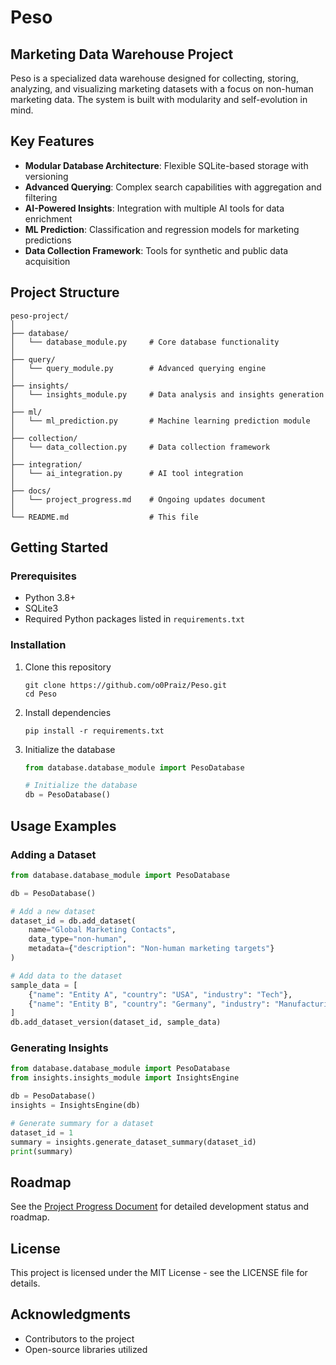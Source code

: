 # Peso

## Marketing Data Warehouse Project

Peso is a specialized data warehouse designed for collecting, storing, analyzing, and visualizing marketing datasets with a focus on non-human marketing data. The system is built with modularity and self-evolution in mind.

## Key Features

- **Modular Database Architecture**: Flexible SQLite-based storage with versioning
- **Advanced Querying**: Complex search capabilities with aggregation and filtering
- **AI-Powered Insights**: Integration with multiple AI tools for data enrichment
- **ML Prediction**: Classification and regression models for marketing predictions
- **Data Collection Framework**: Tools for synthetic and public data acquisition

## Project Structure

```
peso-project/
│
├── database/
│   └── database_module.py     # Core database functionality
│
├── query/
│   └── query_module.py        # Advanced querying engine
│
├── insights/
│   └── insights_module.py     # Data analysis and insights generation
│
├── ml/
│   └── ml_prediction.py       # Machine learning prediction module
│
├── collection/
│   └── data_collection.py     # Data collection framework
│
├── integration/
│   └── ai_integration.py      # AI tool integration
│
├── docs/
│   └── project_progress.md    # Ongoing updates document
│
└── README.md                  # This file
```

## Getting Started

### Prerequisites

- Python 3.8+
- SQLite3
- Required Python packages listed in `requirements.txt`

### Installation

1. Clone this repository
   ```
   git clone https://github.com/o0Praiz/Peso.git
   cd Peso
   ```

2. Install dependencies
   ```
   pip install -r requirements.txt
   ```

3. Initialize the database
   ```python
   from database.database_module import PesoDatabase
   
   # Initialize the database
   db = PesoDatabase()
   ```

## Usage Examples

### Adding a Dataset

```python
from database.database_module import PesoDatabase

db = PesoDatabase()

# Add a new dataset
dataset_id = db.add_dataset(
    name="Global Marketing Contacts",
    data_type="non-human",
    metadata={"description": "Non-human marketing targets"}
)

# Add data to the dataset
sample_data = [
    {"name": "Entity A", "country": "USA", "industry": "Tech"},
    {"name": "Entity B", "country": "Germany", "industry": "Manufacturing"}
]
db.add_dataset_version(dataset_id, sample_data)
```

### Generating Insights

```python
from database.database_module import PesoDatabase
from insights.insights_module import InsightsEngine

db = PesoDatabase()
insights = InsightsEngine(db)

# Generate summary for a dataset
dataset_id = 1
summary = insights.generate_dataset_summary(dataset_id)
print(summary)
```

## Roadmap

See the [Project Progress Document](docs/project_progress.md) for detailed development status and roadmap.

## License

This project is licensed under the MIT License - see the LICENSE file for details.

## Acknowledgments

- Contributors to the project
- Open-source libraries utilized
